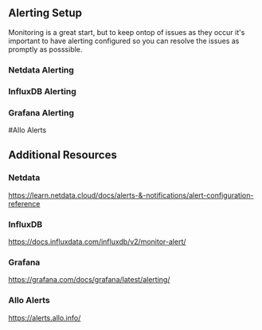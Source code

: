 ## Alerting Setup

Monitoring is a great start, but to keep ontop of issues as they occur it's important to have alerting configured so you can resolve the issues as promptly as posssible.

### Netdata Alerting

<Guide Here>

### InfluxDB Alerting

<Guide Here>

### Grafana Alerting

<Guide Here>

#Allo Alerts

<Guide Here>





## Additional Resources

### Netdata
https://learn.netdata.cloud/docs/alerts-&-notifications/alert-configuration-reference

### InfluxDB
https://docs.influxdata.com/influxdb/v2/monitor-alert/

### Grafana
https://grafana.com/docs/grafana/latest/alerting/

### Allo Alerts
https://alerts.allo.info/
